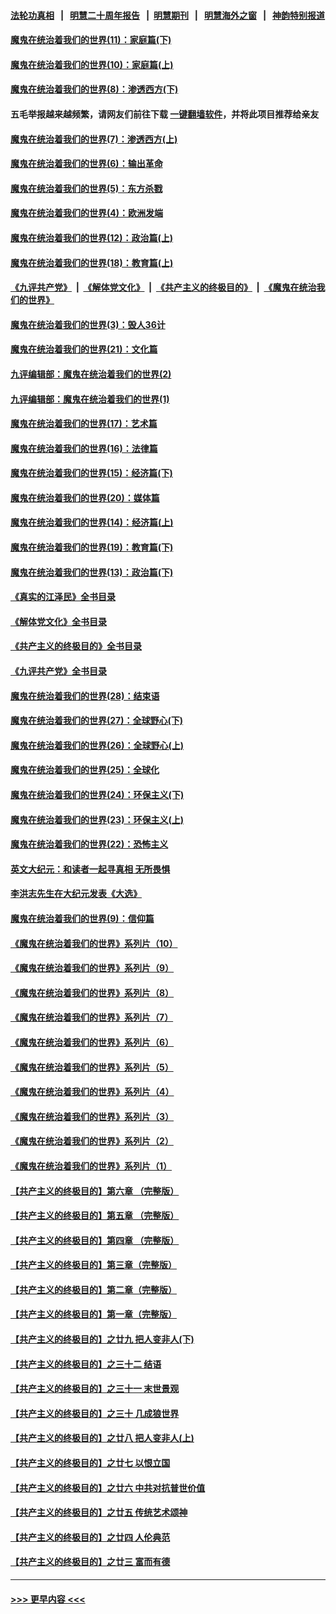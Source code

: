 #### [法轮功真相](https://github.com/gfw-breaker/truth/blob/master/README.md?t=0) &nbsp;&nbsp;|&nbsp;&nbsp; [明慧二十周年报告](https://github.com/gfw-breaker/mh-reports/blob/master/README.md?t=0) &nbsp;&nbsp;|&nbsp;&nbsp;[明慧期刊](https://github.com/gfw-breaker/mh-qikan) &nbsp;&nbsp;|&nbsp;&nbsp; [明慧海外之窗](https://github.com/gfw-breaker/mh-news/blob/master/README.md?t=0) &nbsp;&nbsp;|&nbsp;&nbsp; [神韵特别报道](https://github.com/gfw-breaker/mh-news/blob/master/shenyun.md?t=0)
#### [魔鬼在统治着我们的世界(11)：家庭篇(下)](../pages/nsc422/n10440961.md?t=11270001) 
#### [魔鬼在统治着我们的世界(10)：家庭篇(上)](../pages/nsc422/n10435448.md?t=11270001) 
#### [魔鬼在统治着我们的世界(8)：渗透西方(下)](../pages/nsc422/n10429603.md?t=11270001) 
#### 五毛举报越来越频繁，请网友们前往下载 [一键翻墙软件](https://github.com/gfw-breaker/ssr-accounts)，并将此项目推荐给亲友
#### [魔鬼在统治着我们的世界(7)：渗透西方(上)](../pages/nsc422/n10426013.md?t=11270001) 
#### [魔鬼在统治着我们的世界(6)：输出革命](../pages/nsc422/n10421536.md?t=11270001) 
#### [魔鬼在统治着我们的世界(5)：东方杀戮](../pages/nsc422/n10417707.md?t=11270001) 
#### [魔鬼在统治着我们的世界(4)：欧洲发端](../pages/nsc422/n10414890.md?t=11270001) 
#### [魔鬼在统治着我们的世界(12)：政治篇(上)](../pages/nsc422/n10444576.md?t=11270001) 
#### [魔鬼在统治着我们的世界(18)：教育篇(上)](../pages/nsc422/n10526970.md?t=11270001) 
#### [《九评共产党》](https://github.com/begood0513/9ping.md/blob/master/README.md) &nbsp;|&nbsp; [《解体党文化》](../../../../jtdwh.md/blob/master/README.md)  &nbsp;|&nbsp; [《共产主义的终极目的》](../../../../gczydzjmd.md/blob/master/README.md) &nbsp;|&nbsp; [《魔鬼在统治我们的世界》](../../../../mgztzwmdsj.md/blob/master/README.md) 
#### [魔鬼在统治着我们的世界(3)：毁人36计](../pages/nsc422/n10411583.md?t=11270001) 
#### [魔鬼在统治着我们的世界(21)：文化篇](../pages/nsc422/n10597706.md?t=11270001) 
#### [九评编辑部：魔鬼在统治着我们的世界(2)](../pages/nsc422/n10410036.md?t=11270001) 
#### [九评编辑部：魔鬼在统治着我们的世界(1)](../pages/nsc422/n10406825.md?t=11270001) 
#### [魔鬼在统治着我们的世界(17)：艺术篇](../pages/nsc422/n10499093.md?t=11270001) 
#### [魔鬼在统治着我们的世界(16)：法律篇](../pages/nsc422/n10485969.md?t=11270001) 
#### [魔鬼在统治着我们的世界(15)：经济篇(下)](../pages/nsc422/n10469975.md?t=11270001) 
#### [魔鬼在统治着我们的世界(20)：媒体篇](../pages/nsc422/n10586579.md?t=11270001) 
#### [魔鬼在统治着我们的世界(14)：经济篇(上)](../pages/nsc422/n10457370.md?t=11270001) 
#### [魔鬼在统治着我们的世界(19)：教育篇(下)](../pages/nsc422/n10564808.md?t=11270001) 
#### [魔鬼在统治着我们的世界(13)：政治篇(下)](../pages/nsc422/n10448270.md?t=11270001) 
#### [《真实的江泽民》全书目录](../pages/nsc422/n13721399.md?t=11270001) 
#### [《解体党文化》全书目录](../pages/nsc422/n13721157.md?t=11270001) 
#### [《共产主义的终极目的》全书目录](../pages/nsc422/n13721048.md?t=11270001) 
#### [《九评共产党》全书目录](../pages/nsc422/n13708085.md?t=11270001) 
#### [魔鬼在统治着我们的世界(28)：结束语](../pages/nsc422/n10936246.md?t=11270001) 
#### [魔鬼在统治着我们的世界(27)：全球野心(下)](../pages/nsc422/n10928319.md?t=11270001) 
#### [魔鬼在统治着我们的世界(26)：全球野心(上)](../pages/nsc422/n10900318.md?t=11270001) 
#### [魔鬼在统治着我们的世界(25)：全球化](../pages/nsc422/n10788205.md?t=11270001) 
#### [魔鬼在统治着我们的世界(24)：环保主义(下)](../pages/nsc422/n10695307.md?t=11270001) 
#### [魔鬼在统治着我们的世界(23)：环保主义(上)](../pages/nsc422/n10688613.md?t=11270001) 
#### [魔鬼在统治着我们的世界(22)：恐怖主义](../pages/nsc422/n10614727.md?t=11270001) 
#### [英文大纪元：和读者一起寻真相 无所畏惧](../pages/nsc422/n12542027.md?t=11270001) 
#### [李洪志先生在大纪元发表《大选》](../pages/nsc422/n12534746.md?t=11270001) 
#### [魔鬼在统治着我们的世界(9)：信仰篇](../pages/nsc422/n10432159.md?t=11270001) 
#### [《魔鬼在统治着我们的世界》系列片（10）](../pages/nsc422/n12292670.md?t=11270001) 
#### [《魔鬼在统治着我们的世界》系列片（9）](../pages/nsc422/n12290859.md?t=11270001) 
#### [《魔鬼在统治着我们的世界》系列片（8）](../pages/nsc422/n12287445.md?t=11270001) 
#### [《魔鬼在统治着我们的世界》系列片（7）](../pages/nsc422/n12283425.md?t=11270001) 
#### [《魔鬼在统治着我们的世界》系列片（6）](../pages/nsc422/n12282314.md?t=11270001) 
#### [《魔鬼在统治着我们的世界》系列片（5）](../pages/nsc422/n12281419.md?t=11270001) 
#### [《魔鬼在统治着我们的世界》系列片（4）](../pages/nsc422/n12274024.md?t=11270001) 
#### [《魔鬼在统治着我们的世界》系列片（3）](../pages/nsc422/n12271322.md?t=11270001) 
#### [《魔鬼在统治着我们的世界》系列片（2）](../pages/nsc422/n12269049.md?t=11270001) 
#### [《魔鬼在统治着我们的世界》系列片（1）](../pages/nsc422/n12267575.md?t=11270001) 
#### [【共产主义的终极目的】第六章 （完整版）](../pages/nsc422/n11428913.md?t=11270001) 
#### [【共产主义的终极目的】第五章 （完整版）](../pages/nsc422/n11428912.md?t=11270001) 
#### [【共产主义的终极目的】第四章 （完整版）](../pages/nsc422/n11428907.md?t=11270001) 
#### [【共产主义的终极目的】第三章（完整版）](../pages/nsc422/n11428848.md?t=11270001) 
#### [【共产主义的终极目的】第二章（完整版）](../pages/nsc422/n11428831.md?t=11270001) 
#### [【共产主义的终极目的】第一章（完整版）](../pages/nsc422/n11417651.md?t=11270001) 
#### [【共产主义的终极目的】之廿九 把人变非人(下)](../pages/nsc422/n11344140.md?t=11270001) 
#### [【共产主义的终极目的】之三十二 结语](../pages/nsc422/n11360535.md?t=11270001) 
#### [【共产主义的终极目的】之三十一 末世景观](../pages/nsc422/n11351129.md?t=11270001) 
#### [【共产主义的终极目的】之三十 几成狼世界](../pages/nsc422/n11348280.md?t=11270001) 
#### [【共产主义的终极目的】之廿八 把人变非人(上)](../pages/nsc422/n11340492.md?t=11270001) 
#### [【共产主义的终极目的】之廿七 以恨立国](../pages/nsc422/n11336944.md?t=11270001) 
#### [【共产主义的终极目的】之廿六 中共对抗普世价值](../pages/nsc422/n11324785.md?t=11270001) 
#### [【共产主义的终极目的】之廿五 传统艺术颂神](../pages/nsc422/n11296396.md?t=11270001) 
#### [【共产主义的终极目的】之廿四 人伦典范](../pages/nsc422/n11296397.md?t=11270001) 
#### [【共产主义的终极目的】之廿三 富而有德](../pages/nsc422/n11283598.md?t=11270001) 

----
#### [ >>> 更早内容 <<< ](../indexes/nsc422-earlier.md)
